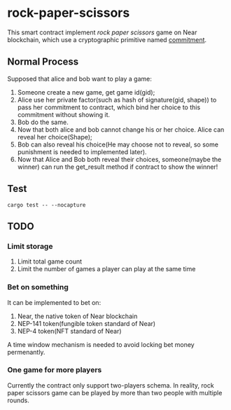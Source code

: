 # rock-paper-scissors
This smart contract implement *rock paper scissors* game on Near blockchain, which use a cryptographic primitive named [commitment](https://en.wikipedia.org/wiki/Commitment_scheme).

## Normal Process
Supposed that alice and bob want to play a game:
1. Someone create a new game, get game id(gid);
2. Alice use her private factor(such as hash of signature(gid, shape)) to pass her commitment to contract, which bind her choice to this commitment without showing it.
3. Bob do the same.
4. Now that both alice and bob cannot change his or her choice. Alice can reveal her choice(Shape);
5. Bob can also reveal his choice(He may choose not to reveal, so some punishment is needed to implemented later).
6. Now that Alice and Bob both reveal their choices, someone(maybe the winner) can run the get_result method if contract to show the winner!

## Test
`cargo test -- --nocapture`

## TODO
### Limit storage
1. Limit total game count
2. Limit the number of games a player can play at the same time

### Bet on something
It can be implemented to bet on:
1. Near, the native token of Near blockchain
2. NEP-141 token(fungible token standard of Near)
3. NEP-4 token(NFT standard of Near)

A time window mechanism is needed to avoid locking bet money permenantly.

### One game for more players
Currently the contract only support two-players schema. In reality, rock paper scissors game can be played by more than two people with multiple rounds.
